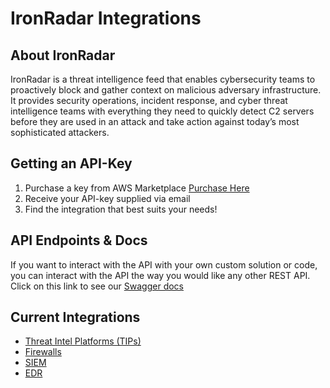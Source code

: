 # IronRadar Integrations

## About IronRadar

IronRadar is a threat intelligence feed that enables cybersecurity teams to proactively block and gather context on malicious adversary infrastructure. It provides security operations, incident response, and cyber threat intelligence teams with everything they need to quickly detect C2 servers before they are used in an attack and take action against today’s most sophisticated attackers.


## Getting an API-Key

1. Purchase a key from AWS Marketplace [Purchase Here](https://aws.amazon.com/marketplace/pp/prodview-w2qyp2e73yts2?sr=0-1&ref_=beagle&applicationId=AWSMPContessa)
2. Receive your API-key supplied via email
3. Find the integration that best suits your needs!

## API Endpoints & Docs
If you want to interact with the API with your own custom solution or code, you can interact with the API the way you would like any other REST API. Click on this link to see our [Swagger docs](https://api.threatanalysis.io/prod/docs/index.html)

## Current Integrations

- [Threat Intel Platforms (TIPs)](./TIPs/README.md)
- [Firewalls](#)
- [SIEM](./SIEM/README.md)
- [EDR](./EDR/README.md)